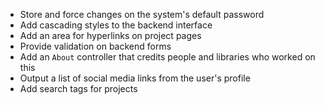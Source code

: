- Store and force changes on the system's default password
- Add cascading styles to the backend interface
- Add an area for hyperlinks on project pages
- Provide validation on backend forms
- Add an `About` controller that credits people and libraries who worked on this
- Output a list of social media links from the user's profile
- Add search tags for projects
